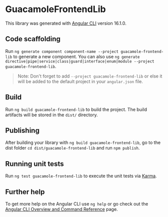 # GuacamoleFrontendLib

This library was generated with [Angular CLI](https://github.com/angular/angular-cli) version 16.1.0.

## Code scaffolding

Run `ng generate component component-name --project guacamole-frontend-lib` to generate a new component. You can also use `ng generate directive|pipe|service|class|guard|interface|enum|module --project guacamole-frontend-lib`.
> Note: Don't forget to add `--project guacamole-frontend-lib` or else it will be added to the default project in your `angular.json` file. 

## Build

Run `ng build guacamole-frontend-lib` to build the project. The build artifacts will be stored in the `dist/` directory.

## Publishing

After building your library with `ng build guacamole-frontend-lib`, go to the dist folder `cd dist/guacamole-frontend-lib` and run `npm publish`.

## Running unit tests

Run `ng test guacamole-frontend-lib` to execute the unit tests via [Karma](https://karma-runner.github.io).

## Further help

To get more help on the Angular CLI use `ng help` or go check out the [Angular CLI Overview and Command Reference](https://angular.io/cli) page.
